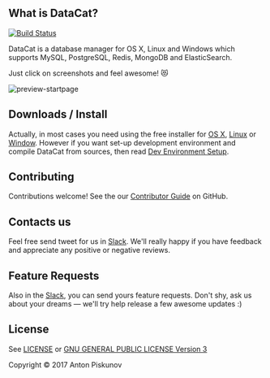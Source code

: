 
## What is DataCat?

[![Build Status](https://travis-ci.org/HellsHamsters/datacat.svg?branch=master)](https://travis-ci.org/HellsHamsters/datacat)

DataCat is a database manager for OS X, Linux and Windows which supports 
MySQL, PostgreSQL, Redis, MongoDB and ElasticSearch.

Just click on screenshots and feel awesome! :heart_eyes_cat:

![preview-startpage](https://cloud.githubusercontent.com/assets/610172/21784372/427b384c-d6cc-11e6-9abd-56390e5d7b3e.png)

## Downloads / Install

Actually, in most cases you need using the free installer for [OS X](), [Linux]() or [Window]().
However if you want set-up development environment and compile DataCat from sources, then read [Dev Environment Setup](https://github.com/HellsHamsters/datacat/wiki/Dev-Environment-Setup).

## Contributing

Contributions welcome! See the our [Contributor Guide](https://github.com/HellsHamsters/datacat/wiki/Contributor-Guide) on GitHub.

## Contacts us

Feel free send tweet for us in [Slack]().
We'll really happy if you have feedback and appreciate any positive or negative reviews.

## Feature Requests

Also in the [Slack](), you can send yours feature requests. Don't shy, ask us about
your dreams — we'll try help release a few awesome updates :)

## License

See [LICENSE](LICENSE) or [GNU GENERAL PUBLIC LICENSE Version 3](http://www.gnu.org/licenses/gpl-3.0.txt)

Copyright © 2017 Anton Piskunov